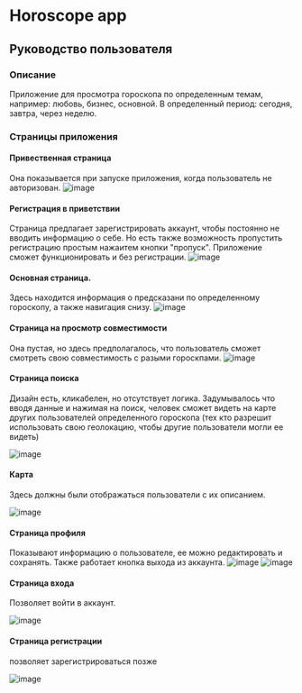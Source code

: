 # Horoscope app
## Руководство пользователя
### Описание
Приложение для просмотра гороскопа по определенным темам, например: любовь, бизнес, основной. В определенный период: сегодня, завтра, через неделю.
### Страницы приложения
#### Привественная страница

Она показывается при запуске приложения, когда пользователь не авторизован.
![image](https://github.com/tim8842/androidStudyingProject/assets/79981959/4c13f713-9e6c-46dc-9c2c-5859053bcbf0)

#### Регистрация в приветствии

Страница предлагает зарегистрировать аккаунт, чтобы постоянно не вводить информацию о себе. Но есть также возможность пропустить регистрацию простым нажаитем кнопки "пропуск".
Приложение сможет функционировать и без регистрации.
![image](https://github.com/tim8842/androidStudyingProject/assets/79981959/4256f559-3ac0-40d4-8ca6-63c9960f1bf4)

#### Основная страница.

Здесь находится информация о предсказани по определенному гороскопу, а также навигация снизу.
![image](https://github.com/tim8842/androidStudyingProject/assets/79981959/bea331ce-33b2-4bc1-814b-90ff87abbfee)

#### Страница на просмотр совместимости

Она пустая, но здесь предполагалось, что пользователь сможет смотреть свою совместимость с разыми гороскпами.
![image](https://github.com/tim8842/androidStudyingProject/assets/79981959/e8691e6a-89e7-4f56-96ad-c916022790ad)

#### Страница поиска

Дизайн есть, кликабелен, но отсутствует логика. Задумывалось что вводя данные и нажимая на поиск, человек сможет видеть на карте других пользователей определенного гороскопа (тех кто разрешит использовать свою геолокацию, чтобы другие пользователи могли ее видеть)

![image](https://github.com/tim8842/androidStudyingProject/assets/79981959/5ff13836-866f-45b9-b9a3-92f73d5142b8)

#### Карта

Здесь должны были отображаться пользователи с их описанием.

![image](https://github.com/tim8842/androidStudyingProject/assets/79981959/b06bee04-993d-4c3d-8cba-788b25f2d099)

#### Страница профиля

Показывают информацию о пользователе, ее можно редактировать и сохранять. Также работает кнопка выхода из аккаунта.
![image](https://github.com/tim8842/androidStudyingProject/assets/79981959/3f9c21bf-4591-48b5-8f35-6e430a2038d1)
![image](https://github.com/tim8842/androidStudyingProject/assets/79981959/64a71a4c-e7c7-44fb-a636-bec01086dbc4)

#### Страница входа
Позволяет войти в аккаунт.

![image](https://github.com/tim8842/androidStudyingProject/assets/79981959/bcd44349-b35f-47be-8d09-11ffc31af631)

#### Страница регистрации

позволяет зарегистрироваться позже

![image](https://github.com/tim8842/androidStudyingProject/assets/79981959/14469bfa-3f08-4e2c-8803-63fc26402fad)
